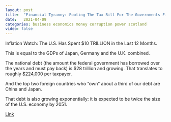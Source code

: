 ```yaml
---
layout: post
title:  "Financial Tyranny: Footing The Tax Bill For The Governments Fiscal Insanity"
date:   2021-04-09
categories: business economics money corruption power scotland
video: false
---
```


Inflation Watch: The U.S. Has Spent $10 TRILLION in the Last 12 Months.

This is equal to the GDPs of Japan, Germany and the U.K. combined.

The national debt (the amount the federal government has borrowed over the years and must pay back) is $28 trillion and growing. That translates to roughly $224,000 per taxpayer.

And the top two foreign countries who “own” about a third of our debt are China and Japan.

That debt is also growing exponentially: it is expected to be twice the size of the U.S. economy by 2051.

[Link](//www.zerohedge.com/political/financial-tyranny-footing-tax-bill-governments-fiscal-insanity)